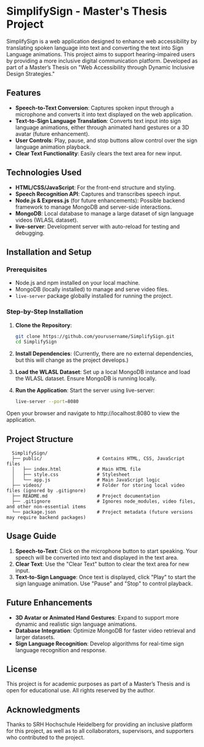 # SimplifySign - Master's Thesis Project

SimplifySign is a web application designed to enhance web accessibility by translating spoken language into text and converting the text into Sign Language animations. This project aims to support hearing-impaired users by providing a more inclusive digital communication platform. Developed as part of a Master’s Thesis on "Web Accessibility through Dynamic Inclusive Design Strategies."

## Features

- **Speech-to-Text Conversion**: Captures spoken input through a microphone and converts it into text displayed on the web application.
- **Text-to-Sign Language Translation**: Converts text input into sign language animations, either through animated hand gestures or a 3D avatar (future enhancement).
- **User Controls**: Play, pause, and stop buttons allow control over the sign language animation playback.
- **Clear Text Functionality**: Easily clears the text area for new input.

## Technologies Used

- **HTML/CSS/JavaScript**: For the front-end structure and styling.
- **Speech Recognition API**: Captures and transcribes speech input.
- **Node.js & Express.js** (for future enhancements): Possible backend framework to manage MongoDB and server-side interactions.
- **MongoDB**: Local database to manage a large dataset of sign language videos (WLASL dataset).
- **live-server**: Development server with auto-reload for testing and debugging.

## Installation and Setup

### Prerequisites

- Node.js and npm installed on your local machine.
- MongoDB (locally installed) to manage and serve video files.
- `live-server` package globally installed for running the project.

### Step-by-Step Installation

1. **Clone the Repository**:
   ```bash
   git clone https://github.com/yourusername/SimplifySign.git
   cd SimplifySign

2. **Install Dependencies**: (Currently, there are no external dependencies, but this will change as the project develops.)

3. **Load the WLASL Dataset**:
Set up a local MongoDB instance and load the WLASL dataset. Ensure MongoDB is running locally.

4. **Run the Application**: Start the server using live-server:
   ```bash
   live-server --port=8080

Open your browser and navigate to http://localhost:8080 to view the application.

## Project Structure
   
      SimplifySign/
      ├── public/                    # Contains HTML, CSS, JavaScript files
      │   ├── index.html             # Main HTML file
      │   ├── style.css              # Stylesheet
      │   └── app.js                 # Main JavaScript logic
      ├── videos/                    # Folder for storing local video files (ignored by .gitignore)
      ├── README.md                  # Project documentation
      ├── .gitignore                 # Ignores node_modules, video files, and other non-essential items
      └── package.json               # Project metadata (future versions may require backend packages)


## Usage Guide
1. **Speech-to-Text**: Click on the microphone button to start speaking. Your speech will be converted into text and displayed in the text area.
2. **Clear Text**: Use the "Clear Text" button to clear the text area for new input.
3. **Text-to-Sign Language**: Once text is displayed, click "Play" to start the sign language animation. Use "Pause" and "Stop" to control playback.

## Future Enhancements
- **3D Avatar or Animated Hand Gestures**: Expand to support more dynamic and realistic sign language animations.
- **Database Integration**: Optimize MongoDB for faster video retrieval and larger datasets.
- **Sign Language Recognition**: Develop algorithms for real-time sign language recognition and response.

## License
This project is for academic purposes as part of a Master’s Thesis and is open for educational use. All rights reserved by the author.

## Acknowledgments
Thanks to SRH Hochschule Heidelberg for providing an inclusive platform for this project, as well as to all collaborators, supervisors, and supporters who contributed to the project.
